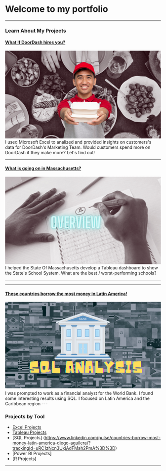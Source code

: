 # Welcome to my portfolio 

---

### Learn About My Projects

#### [What if DoorDash hires you?](https://www.linkedin.com/pulse/what-doordash-hires-you-diego-aguilera/)
<img src="images/DoorDash's Project Image.png?raw=true"/>
I used Microsoft Excel to analized and provided insights on customers's data for DoorDash's Marketing Team.  Would customers spend more on DoorDash if they make more? Let's find out!

---
#### [What is going on in Massachusetts?](https://www.linkedin.com/pulse/what-happening-massachusetts-diego-aguilera/?trackingId=hKn%2Bh6JtT2Wp7sni%2B1WaFQ%3D%3D)
<img src="images/Massachusetts Edu Project's Image .png?raw=true"/>
I helped the State Of Massachusetts develop a Tableau dashboard to show the State's School System. What are the best / worst-performing schools?
 
 ---
---
#### [These countries borrow the most money in Latin America!](https://www.linkedin.com/pulse/countries-borrow-most-money-latin-america-diego-aguilera/?trackingId=uRC1zNcn3UxjAdFMah2PmA%3D%3D)
<img src="images/SQL ANALYSIS (1).png?raw=true"/>
 I was prompted to work as a financial analyst for the World Bank. I found some interesting results using SQL. I focused on Latin America and the Caribbean region
 ---



### Projects by Tool 

- [Excel Projects](https://www.linkedin.com/pulse/what-doordash-hires-you-diego-aguilera)
- [Tableau Projects](https://www.linkedin.com/pulse/what-happening-massachusetts-diego-aguilera/?trackingId=hKn%2Bh6JtT2Wp7sni%2B1WaFQ%3D%3D)
- [SQL Projects] (https://www.linkedin.com/pulse/countries-borrow-most-money-latin-america-diego-aguilera/?trackingId=uRC1zNcn3UxjAdFMah2PmA%3D%3D)
- [Power BI Projects]
- [R Projects]

---




